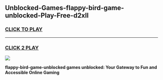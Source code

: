 
## Unblocked-Games-flappy-bird-game-unblocked-Play-Free-d2xll
<h3>
<a href="https://premium76.site?title=flappy-bird-game-unblocked&ref=10A">CLICK TO PLAY</a></h3>
<hr>

<h3>
<a href="https://premium76.site?title=flappy-bird-game-unblocked&ref=10A">CLICK 2 PLAY</a>
  
</h3>

<a href="https://premium76.site?title=flappy-bird-game-unblocked&ref=10A"><img src="https://clearcache.store/games.png"></a>


**flappy-bird-game-unblocked games unblocked: Your Gateway to Fun and Accessible Online Gaming**
